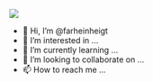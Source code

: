 <img src="[https://github.com/sarah-hart-landolt/sarah-hart-landolt/blob/master/Sarah%20Hart%20Landolt.png](https://github.com/farheinheigt/farheinheigt/blob/main/WAB_LOGO_MAKER_1655499050090.png
)">

- 👋 Hi, I’m @farheinheigt
- 👀 I’m interested in ...
- 🌱 I’m currently learning ...
- 💞️ I’m looking to collaborate on ...
- 📫 How to reach me ...

<!---
farheinheigt/farheinheigt is a ✨ special ✨ repository because its `README.md` (this file) appears on your GitHub profile.
You can click the Preview link to take a look at your changes.
--->
